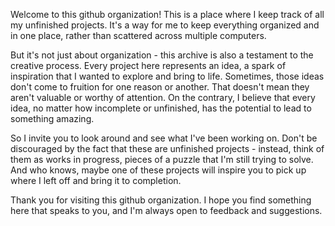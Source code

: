 Welcome to this github organization! This is a place where I keep track of all my unfinished projects. It's a way for me to keep everything organized and in one place, rather than scattered across multiple computers.

But it's not just about organization - this archive is also a testament to the creative process. Every project here represents an idea, a spark of inspiration that I wanted to explore and bring to life. Sometimes, those ideas don't come to fruition for one reason or another. That doesn't mean they aren't valuable or worthy of attention. On the contrary, I believe that every idea, no matter how incomplete or unfinished, has the potential to lead to something amazing.

So I invite you to look around and see what I've been working on. Don't be discouraged by the fact that these are unfinished projects - instead, think of them as works in progress, pieces of a puzzle that I'm still trying to solve. And who knows, maybe one of these projects will inspire you to pick up where I left off and bring it to completion.

Thank you for visiting this github organization. I hope you find something here that speaks to you, and I'm always open to feedback and suggestions.
